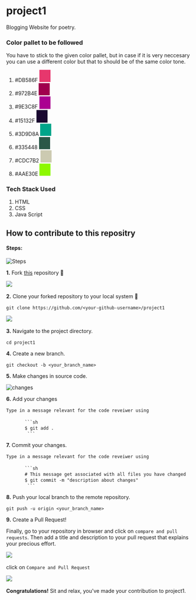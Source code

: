 # project1
Blogging Website for poetry. 
### Color pallet to be followed
You have to stick to the given color pallet, but in case if it is very neccesary you can use a different color but that to should be of the same color tone.
1. #DB586F <img src="images/colordb586f.png" width="30">
2. #972B4E <img src="images/color972b4e.png" width="30">
3. #9E3C8F <img src="images/color9e3c8f.png" width="30">
4. #15132F <img src="images/color15132f.png" width="30">
5. #3D9D8A <img src="images/color3d9d8a.png" width="30">
6. #335448 <img src="images/color335448.png" width="30">
7. #CDC7B2 <img src="images/colorcdc7b2.png" width="30">
8. #AAE30E <img src="images/coloraae30e.png" width="30">

### Tech Stack Used 
1. HTML
2. CSS
3. Java Script

## How to contribute to this repositry

#### Steps:

![Steps](https://media.giphy.com/media/o5BzNDDFQnepi/giphy.gif)

**1.** Fork [this](https://github.com/gauravchauhan2403/project1.git) repository :fork_and_knife:

<img src="https://user-images.githubusercontent.com/41269164/70219309-9a3eca80-176a-11ea-8a4d-1bd701d07314.png" width=300>

**2.** Clone your forked repository to your local system :busts_in_silhouette:

```terminal
git clone https://github.com/<your-github-username>/project1
```

<img src="https://encrypted-tbn0.gstatic.com/images?q=tbn%3AANd9GcT5N0HJ9db7jSvcL4dsDscZQBzqQqqKVs0BnO1OVz26glLWKJRY&usqp=CAU" width="300">

**3.** Navigate to the project directory.

```terminal
cd project1
```

**4.** Create a new branch.

```terminal
git checkout -b <your_branch_name>
```

**5.** Make changes in source code.

![changes](https://media.giphy.com/media/QNFhOolVeCzPQ2Mx85/200w_d.gif)

**6.** Add your changes

````
Type in a message relevant for the code reveiwer using

       ```sh
       $ git add .
        ```
````

**7.** Commit your changes.

````
Type in a message relevant for the code reveiwer using

       ```sh
       # This message get associated with all files you have changed
       $ git commit -m "description about changes"
        ```
````

**8.** Push your local branch to the remote repository.

```terminal
git push -u origin <your_branch_name>
```

**9.** Create a Pull Request!

Finally, go to your repository in browser and click on `compare and pull requests`.
Then add a title and description to your pull request that explains your precious effort.

<img src="https://user-images.githubusercontent.com/41269164/70219707-47194780-176b-11ea-96c2-d0c401ddb1e0.png" width=600>
		
click on `Compare and Pull Request`
		
<img src="https://user-images.githubusercontent.com/41269164/70219836-8d6ea680-176b-11ea-81d5-549093bf0954.png" width=600>

**Congratulations!** Sit and relax, you've made your contribution to project1.

